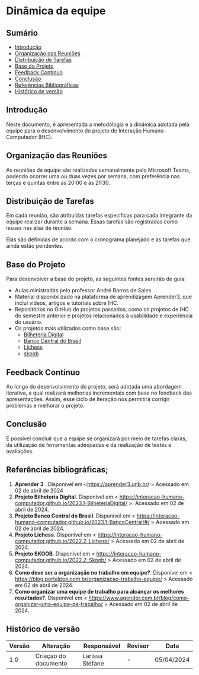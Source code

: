 # Dinâmica da equipe

## Sumário
* [Introdução](#Introdução)
* [Organização das Reuniões](#Organização-das-Reuniões)
* [Distribuição de Tarefas](#Distribuição-de-Tarefas)
* [Base do Projeto](#Base-do-Projeto)
* [Feedback Contínuo](#Feedback-Contínuo)
* [Conclusão](#Conclusão)
* [Referências Bibliográficas](#Referências-Bibliográficas)
* [Histórico de versão](#Histórico-de-versão)

## Introdução 

Neste documento, é apresentada a metodologia e a dinâmica adotada pela equipe para o desenvolvimento do projeto de Interação Humano-Computador (IHC). 

## Organização das Reuniões

As reuniões da equipe são realizadas semanalmente pelo Microsoft Teams, podendo ocorrer uma ou duas vezes por semana, com preferência nas terças e quintas entre às 20:00 e às 21:30.

## Distribuição de Tarefas

Em cada reunião, são atribuídas tarefas específicas para cada integrante da equipe realizar durante a semana. Essas tarefas são registradas como issues nas atas de reunião. 

Elas são definidas de acordo com o cronograma planejado e as tarefas que ainda estão pendentes.

## Base do Projeto

Para desenvolver a base do projeto, as seguintes fontes servirão de guia:

- Aulas ministradas pelo professor André Barros de Sales.
- Material disponibilizado na plataforma de aprendizagem Aprender3, que inclui vídeos, artigos e tutoriais sobre IHC.
- Repositórios no GitHub de projetos passados, como os projetos de IHC do semestre anterior e projetos relacionados à usabilidade e experiência do usuário.
- Os projetos mais utilizados como base são:
  - [Bilheteria Digital](https://interacao-humano-computador.github.io/2023.1-BilheteriaDigital/) 
  - [Banco Central do Brasil](https://interacao-humano-computador.github.io/2023.1-BancoCentral/#/)
  - [Lichess](https://interacao-humano-computador.github.io/2022.2-Lichess/)
  - [skoob](https://interacao-humano-computador.github.io/2022.2-Skoob/)


## Feedback Contínuo

Ao longo do desenvolvimento do projeto, será adotada uma abordagem iterativa, a qual  realizará melhorias incrementais com base no feedback das apresentações. Assim, esse ciclo de iteração nos permitirá corrigir problemas e melhorar o projeto.

## Conclusão

É possível concluir que a equipe se organizará por meio de tarefas claras, da utilização de ferramentas adequadas e da realização de testes e avaliações.

 ## Referências bibliográficas;

1. **Aprender 3** . Disponível em <https://aprender3.unb.br/ > Acessado em 02 de abril de 2024
2. **Projeto Bilheteria Digital**. Disponível em < https://interacao-humano-computador.github.io/2023.1-BilheteriaDigital/ >. Acessado em 02 de abril de 2024. 
3. **Projeto Banco Central do Brasil**. Disponível em < https://interacao-humano-computador.github.io/2023.1-BancoCentral/#/  > Acessado em 02 de abril de 2024. 
4. **Projeto Lichess**. Disponível em < https://interacao-humano-computador.github.io/2022.2-Lichess/ > Acessado em 02 de abril de 2024.
5. **Projeto SKOOB**. Disponível em < https://interacao-humano-computador.github.io/2022.2-Skoob/ > Acessado em 02 de abril de 2024.
6. **Como deve ser a organização no trabalho em equipe?**. Disponível em < https://blog.portalpos.com.br/organizacao-trabalho-equipe/ > Acessado em 02 de abril de 2024.
7. **Como organizar uma equipe de trabalho para alcançar os melhores resultados?**. Disponível em < https://www.agendor.com.br/blog/como-organizar-uma-equipe-de-trabalho/ > Acessado em 02 de abril de 2024.



## Histórico de versão

| Versão | Alteração | Responsável | Revisor | Data |
| - | - | - | - | - |
| 1.0 | Criaçao do documento | Larissa Stéfane | - | 05/04/2024 |
